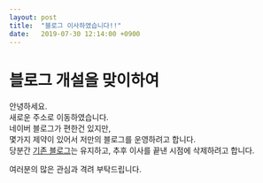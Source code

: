 ```yaml
---
layout: post
title:  "블로그 이사하였습니다!!"
date:   2019-07-30 12:14:00 +0900
---
```

# 블로그 개설을 맞이하여
안녕하세요.  
새로운 주소로 이동하였습니다.   
네이버 블로그가 편한건 있지만,   
몇가지 제약이 있어서 저만의 블로그를 운영하려고 합니다.   
당분간 [기존 블로그]([https://blog.naver.com/junimnje](https://blog.naver.com/junimnje))는  
유지하고, 추후 이사를 끝낸 시점에 삭제하려고 합니다.   
  
여러분의 많은 관심과 격려 부탁드립니다.   
